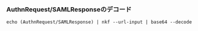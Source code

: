 
### AuthnRequest/SAMLResponseのデコード

```
echo (AuthnRequest/SAMLResponse) | nkf --url-input | base64 --decode
```
